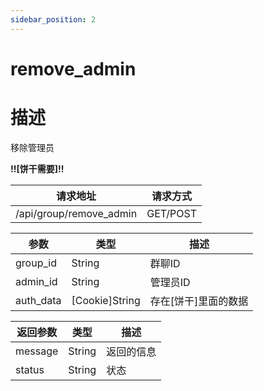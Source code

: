 ```yaml
---
sidebar_position: 2
---
```

# remove_admin
# 描述
移除管理员

**!!\[饼干需要\]!!**

| 请求地址 | 请求方式 |
| --- | --- |
| /api/group/remove_admin | GET/POST |


|参数|类型|描述|
|---|---|---|
|group_id|String|群聊ID|
|admin_id|String|管理员ID|
|auth_data|\[Cookie\]String|存在\[饼干\]里面的数据|

|返回参数|类型|描述|
|---|---|---|
|message|String|返回的信息|
|status|String|状态|

